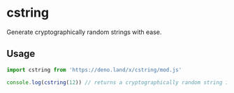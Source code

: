 # cstring
Generate cryptographically random strings with ease.

## Usage
```js
import cstring from 'https://deno.land/x/cstring/mod.js'

console.log(cstring(12)) // returns a cryptographically random string in length of 12 characters
```

